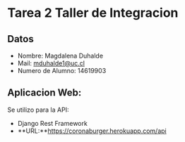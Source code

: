﻿# Tarea 2 Taller de Integracion
## Datos
- Nombre: Magdalena Duhalde
- Mail: mduhalde1@uc.cl
- Numero de Alumno: 14619903

## Aplicacion Web: 
Se utilizo para la API:
- Django Rest Framework
- **URL:**https://coronaburger.herokuapp.com/api

